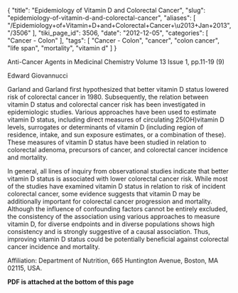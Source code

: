 {
    "title": "Epidemiology of Vitamin D and Colorectal Cancer",
    "slug": "epidemiology-of-vitamin-d-and-colorectal-cancer",
    "aliases": [
        "/Epidemiology+of+Vitamin+D+and+Colorectal+Cancer+\u2013+Jan+2013",
        "/3506"
    ],
    "tiki_page_id": 3506,
    "date": "2012-12-05",
    "categories": [
        "Cancer - Colon"
    ],
    "tags": [
        "Cancer - Colon",
        "cancer",
        "colon cancer",
        "life span",
        "mortality",
        "vitamin d"
    ]
}


Anti-Cancer Agents in Medicinal Chemistry Volume 13 Issue 1, pp.11-19 (9) 

Edward Giovannucci 

Garland and Garland first hypothesized that better vitamin D status lowered risk of colorectal cancer in 1980. Subsequently, the relation between vitamin D status and colorectal cancer risk has been investigated in epidemiologic studies. Various approaches have been used to estimate vitamin D status, including direct measures of circulating 25(OH)vitamin D levels, surrogates or determinants of vitamin D (including region of residence, intake, and sun exposure estimates, or a combination of these). These measures of vitamin D status have been studied in relation to colorectal adenoma, precursors of cancer, and colorectal cancer incidence and mortality.

In general, all lines of inquiry from observational studies indicate that better vitamin D status is associated with lower colorectal cancer risk. While most of the studies have examined vitamin D status in relation to risk of incident colorectal cancer, some evidence suggests that vitamin D may be additionally important for colorectal cancer progression and mortality. Although the influence of confounding factors cannot be entirely excluded, the consistency of the association using various approaches to measure vitamin D, for diverse endpoints and in diverse populations shows high consistency and is strongly suggestive of a causal association. Thus, improving vitamin D status could be potentially beneficial against colorectal cancer incidence and mortality.

Affiliation: Department of Nutrition, 665 Huntington Avenue, Boston, MA 02115, USA.

 **PDF is attached at the bottom of this page**